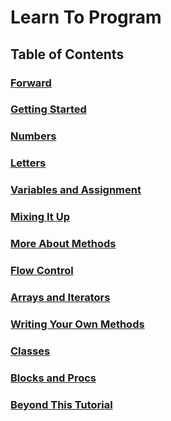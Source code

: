 
# Learn To Program

## Table of Contents

### [Forward](https://github.com/DouglasAllen/Learn-to-Program/blob/master/Learn-to-Program-Forward.md)

### [Getting Started](https://github.com/DouglasAllen/Learn-to-Program/blob/master/Learn-to_Program-Chapter00.md)

### [Numbers](https://github.com/DouglasAllen/Learn-to-Program/blob/master/Learn-to-Program-Chapter01.md)

### [Letters](https://github.com/DouglasAllen/Learn-to-Program/blob/master/Learn-to-Program-Chapter02.md)

### [Variables and Assignment](https://github.com/DouglasAllen/Learn-to-Program/blob/master/Learn-to-Program-Chapter03.md)

### [Mixing It Up](https://github.com/DouglasAllen/Learn-to-Program/blob/master/Learn-to-Program-Chapter04.md)

### [More About Methods](https://github.com/DouglasAllen/Learn-to-Program/blob/master/Learn-to-Program-Chapter05.md)

### [Flow Control](https://github.com/DouglasAllen/Learn-to-Program/blob/master/Learn-to-Program-Chapter06.md)

### [Arrays and Iterators](https://github.com/DouglasAllen/Learn-to-Program/blob/master/Learn-to-Program-Chapter07.md)

### [Writing Your Own Methods]()

### [Classes]()

### [Blocks and Procs]()

### [Beyond This Tutorial]()